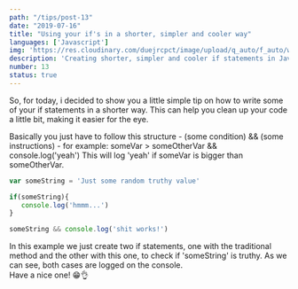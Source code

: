 ```yaml
---
path: "/tips/post-13"
date: "2019-07-16"
title: "Using your if's in a shorter, simpler and cooler way"
languages: ['Javascript']
img: 'https://res.cloudinary.com/duejrcpct/image/upload/q_auto/f_auto/w_1000/v1586601827/tips/13-1_uxcfkv.jpg'
description: 'Creating shorter, simpler and cooler if statements in Javascript'
number: 13
status: true
---
```



So, for today, i decided to show you a little simple tip on how to write some of your if statements in a shorter way. This can help you clean up your code a little bit, making it easier for the eye.

Basically you just have to follow this structure - (some condition) && (some instructions) - for example:  someVar > someOtherVar && console.log('yeah') This will log 'yeah' if someVar is bigger than someOtherVar.

 ```javascript
var someString = 'Just some random truthy value'

if(someString){
    console.log('hmmm...')
}

someString && console.log('shit works!')
 ```

In this example we just create two if statements, one with the traditional method and the other with this one, to check if 'someString' is truthy. As we can see, both cases are logged on the console.  
Have a nice one! 😁👌